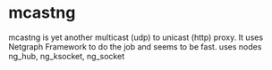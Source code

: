 # mcastng
mcastng is yet another multicast (udp) to unicast (http) proxy.
It uses Netgraph Framework to do the job and seems to be fast.
uses nodes ng_hub, ng_ksocket, ng_socket
